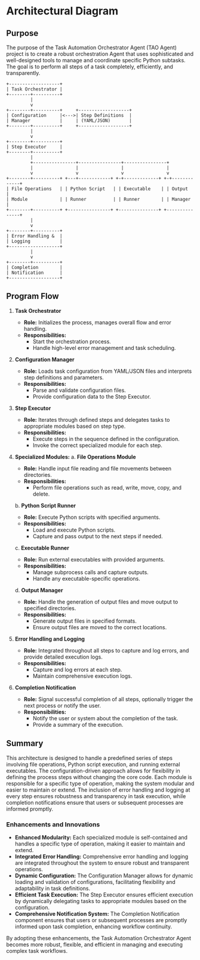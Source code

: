 # Architectural Diagram

## Purpose

The purpose of the Task Automation Orchestrator Agent (TAO Agent) project is to create a robust orchestration Agent that uses sophisticated and well-designed tools to manage and coordinate specific Python subtasks. The goal is to perform all steps of a task completely, efficiently, and transparently.

```
+-------------------+
| Task Orchestrator |
+--------+----------+
         |
         v
+--------+----------+     +-------------------+
| Configuration     |<--->| Step Definitions  |
| Manager           |     | (YAML/JSON)       |
+--------+----------+     +-------------------+
         |
         v
+--------+----------+
| Step Executor     |
+--------+----------+
         |
         +----------------+----------------+----------------+
         |                |                |                |
         v                v                v                v
+--------+----------+ +---+------------+ +-+-------------+ +-+-------------+
| File Operations   | | Python Script   | | Executable    | | Output        |
| Module            | | Runner          | | Runner        | | Manager       |
+--------+----------+ +----------------+ +---------------+ +---------------+
         |
         v
+--------+----------+
| Error Handling &  |
| Logging           |
+-------------------+
         |
         v
+--------+----------+
| Completion        |
| Notification      |
+-------------------+
```

## Program Flow

1. **Task Orchestrator**
   - **Role:** Initializes the process, manages overall flow and error handling.
   - **Responsibilities:**
     - Start the orchestration process.
     - Handle high-level error management and task scheduling.

2. **Configuration Manager**
   - **Role:** Loads task configuration from YAML/JSON files and interprets step definitions and parameters.
   - **Responsibilities:**
     - Parse and validate configuration files.
     - Provide configuration data to the Step Executor.

3. **Step Executor**
   - **Role:** Iterates through defined steps and delegates tasks to appropriate modules based on step type.
   - **Responsibilities:**
     - Execute steps in the sequence defined in the configuration.
     - Invoke the correct specialized module for each step.

4. **Specialized Modules:**
   a. **File Operations Module**
      - **Role:** Handle input file reading and file movements between directories.
      - **Responsibilities:**
        - Perform file operations such as read, write, move, copy, and delete.

   b. **Python Script Runner**
      - **Role:** Execute Python scripts with specified arguments.
      - **Responsibilities:**
        - Load and execute Python scripts.
        - Capture and pass output to the next steps if needed.

   c. **Executable Runner**
      - **Role:** Run external executables with provided arguments.
      - **Responsibilities:**
        - Manage subprocess calls and capture outputs.
        - Handle any executable-specific operations.

   d. **Output Manager**
      - **Role:** Handle the generation of output files and move output to specified directories.
      - **Responsibilities:**
        - Generate output files in specified formats.
        - Ensure output files are moved to the correct locations.

5. **Error Handling and Logging**
   - **Role:** Integrated throughout all steps to capture and log errors, and provide detailed execution logs.
   - **Responsibilities:**
     - Capture and log errors at each step.
     - Maintain comprehensive execution logs.

6. **Completion Notification**
   - **Role:** Signal successful completion of all steps, optionally trigger the next process or notify the user.
   - **Responsibilities:**
     - Notify the user or system about the completion of the task.
     - Provide a summary of the execution.

## Summary

This architecture is designed to handle a predefined series of steps involving file operations, Python script execution, and running external executables. The configuration-driven approach allows for flexibility in defining the process steps without changing the core code. Each module is responsible for a specific type of operation, making the system modular and easier to maintain or extend. The inclusion of error handling and logging at every step ensures robustness and transparency in task execution, while completion notifications ensure that users or subsequent processes are informed promptly.

### Enhancements and Innovations

- **Enhanced Modularity:** Each specialized module is self-contained and handles a specific type of operation, making it easier to maintain and extend.
- **Integrated Error Handling:** Comprehensive error handling and logging are integrated throughout the system to ensure robust and transparent operations.
- **Dynamic Configuration:** The Configuration Manager allows for dynamic loading and validation of configurations, facilitating flexibility and adaptability in task definitions.
- **Efficient Task Execution:** The Step Executor ensures efficient execution by dynamically delegating tasks to appropriate modules based on the configuration.
- **Comprehensive Notification System:** The Completion Notification component ensures that users or subsequent processes are promptly informed upon task completion, enhancing workflow continuity.

By adopting these enhancements, the Task Automation Orchestrator Agent becomes more robust, flexible, and efficient in managing and executing complex task workflows.
